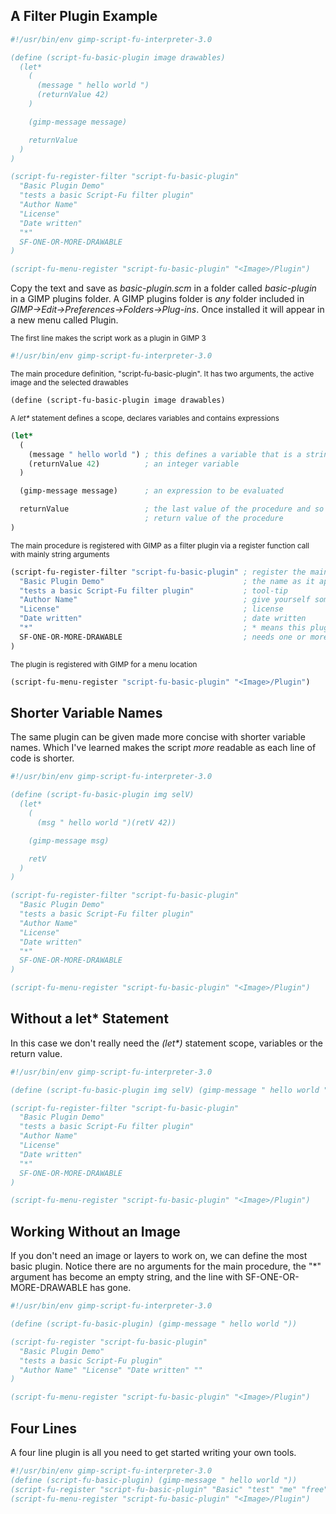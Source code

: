 
## A Filter Plugin Example

```scheme
#!/usr/bin/env gimp-script-fu-interpreter-3.0

(define (script-fu-basic-plugin image drawables)
  (let*
    (
      (message " hello world ")
      (returnValue 42)
    )

    (gimp-message message)

    returnValue
  )
)

(script-fu-register-filter "script-fu-basic-plugin"
  "Basic Plugin Demo"
  "tests a basic Script-Fu filter plugin"
  "Author Name"
  "License"
  "Date written"
  "*"
  SF-ONE-OR-MORE-DRAWABLE
)

(script-fu-menu-register "script-fu-basic-plugin" "<Image>/Plugin")
```

Copy the text and save as _basic-plugin.scm_ in a folder called _basic-plugin_ in a GIMP plugins folder. A GIMP plugins folder is _any_ folder included in _GIMP->Edit->Preferences->Folders->Plug-ins_. Once installed it will appear in a new menu called Plugin.  

<sub>The first line makes the script work as a plugin in GIMP 3</sub>

```scheme
#!/usr/bin/env gimp-script-fu-interpreter-3.0  
```  

<sub>The main procedure definition, "script-fu-basic-plugin". It has two arguments, the active image and the selected drawables</sub>

```scheme
(define (script-fu-basic-plugin image drawables) 
```

<sub>A _let*_ statement defines a scope, declares variables and contains expressions</sub>

```scheme
(let*
  (
    (message " hello world ") ; this defines a variable that is a string
    (returnValue 42)          ; an integer variable
  )

  (gimp-message message)      ; an expression to be evaluated

  returnValue                 ; the last value of the procedure and so it becomes the  
                              ; return value of the procedure
)
```

<sub>The main procedure is registered with GIMP as a filter plugin via a register function call with mainly string arguments</sub>

```scheme
(script-fu-register-filter "script-fu-basic-plugin" ; register the main procedure
  "Basic Plugin Demo"                               ; the name as it appears in the GIMP menu
  "tests a basic Script-Fu filter plugin"           ; tool-tip
  "Author Name"                                     ; give yourself some credit
  "License"                                         ; license
  "Date written"                                    ; date written
  "*"                                               ; * means this plugin needs an image
  SF-ONE-OR-MORE-DRAWABLE                           ; needs one or more layers selected
)

```

<sub>The plugin is registered with GIMP for a menu location</sub>

```scheme
(script-fu-menu-register "script-fu-basic-plugin" "<Image>/Plugin")
```

## Shorter Variable Names

The same plugin can be given made more concise with shorter variable names.  Which I've learned makes the script _more_ readable as each line of code is shorter.

```scheme
#!/usr/bin/env gimp-script-fu-interpreter-3.0

(define (script-fu-basic-plugin img selV)
  (let*
    (
      (msg " hello world ")(retV 42))

    (gimp-message msg)

    retV
  )
)

(script-fu-register-filter "script-fu-basic-plugin"
  "Basic Plugin Demo"
  "tests a basic Script-Fu filter plugin"
  "Author Name"
  "License"
  "Date written"
  "*"
  SF-ONE-OR-MORE-DRAWABLE
)

(script-fu-menu-register "script-fu-basic-plugin" "<Image>/Plugin")
```

## Without a let* Statement

In this case we don't really need the _(let*)_  statement scope, variables or the return value.

```scheme
#!/usr/bin/env gimp-script-fu-interpreter-3.0

(define (script-fu-basic-plugin img selV) (gimp-message " hello world "))

(script-fu-register-filter "script-fu-basic-plugin"
  "Basic Plugin Demo"
  "tests a basic Script-Fu filter plugin"
  "Author Name"
  "License"
  "Date written"
  "*"
  SF-ONE-OR-MORE-DRAWABLE
)

(script-fu-menu-register "script-fu-basic-plugin" "<Image>/Plugin")

```

## Working Without an Image

If you don't need an image or layers to work on, we can define the most basic plugin. Notice there are no arguments for the main procedure, the "*" argument has become an empty string, and the line with SF-ONE-OR-MORE-DRAWABLE has gone.

```scheme
#!/usr/bin/env gimp-script-fu-interpreter-3.0

(define (script-fu-basic-plugin) (gimp-message " hello world "))

(script-fu-register "script-fu-basic-plugin" 
  "Basic Plugin Demo" 
  "tests a basic Script-Fu plugin"
  "Author Name" "License" "Date written" ""
)

(script-fu-menu-register "script-fu-basic-plugin" "<Image>/Plugin")
```

## Four Lines

A four line plugin is all you need to get started writing your own tools.

```scheme
#!/usr/bin/env gimp-script-fu-interpreter-3.0
(define (script-fu-basic-plugin) (gimp-message " hello world "))
(script-fu-register "script-fu-basic-plugin" "Basic" "test" "me" "free" "2023" "")
(script-fu-menu-register "script-fu-basic-plugin" "<Image>/Plugin")
```
